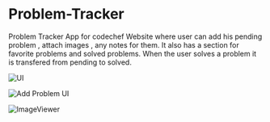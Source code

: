 # Problem-Tracker

Problem Tracker App for codechef Website where user can add his pending problem , attach images , any notes for them.
It also has a section for favorite problems and solved problems.
When the user solves a problem it is transfered from pending to solved.

![UI](https://user-images.githubusercontent.com/39299646/93476152-1891e500-f917-11ea-8b12-b533eaf29ab1.jpg)

![Add Problem UI](https://user-images.githubusercontent.com/39299646/93476137-14fe5e00-f917-11ea-81cf-99516bcb5e02.jpg)   

![ImageViewer](https://user-images.githubusercontent.com/39299646/93476147-16c82180-f917-11ea-8e4f-06f954411868.jpg)
